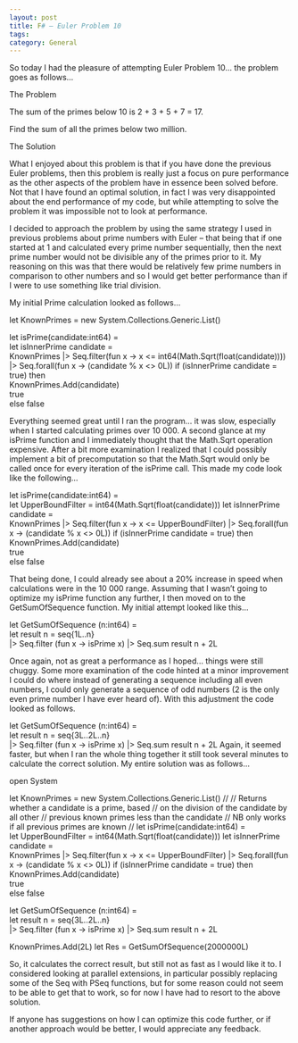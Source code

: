 ```yaml
---
layout: post
title: F# – Euler Problem 10
tags: 
category: General
---
```

So today I had the pleasure of attempting Euler Problem 10… the problem goes as follows…

The Problem

The sum of the primes below 10 is 2 + 3 + 5 + 7 = 17.

Find the sum of all the primes below two million.

The Solution

What I enjoyed about this problem is that if you have done the previous Euler problems, then this problem is really just a focus on pure performance as the other aspects of the problem have in essence been solved before. Not that I have found an optimal solution, in fact I was very disappointed about the end performance of my code, but while attempting to solve the problem it was impossible not to look at performance.

I decided to approach the problem by using the same strategy I used in previous problems about prime numbers with Euler – that being that if one started at 1 and calculated every prime number sequentially, then the next prime number would not be divisible any of the primes prior to it. My reasoning on this was that there would be relatively few prime numbers in comparison to other numbers and so I would get better performance than if I were to use something like trial division.

My initial Prime calculation looked as follows…

 

let KnownPrimes = new System.Collections.Generic.List<int64>()


let isPrime(candidate:int64) =            
    let isInnerPrime candidate =          
        KnownPrimes 
        |> Seq.filter(fun x -> x <= int64(Math.Sqrt(float(candidate))))
        |> Seq.forall(fun x -> (candidate % x <> 0L))
    if (isInnerPrime candidate = true) then            
        KnownPrimes.Add(candidate)        
        true                                                                                                            
    else
        false            

Everything seemed great until I ran the program… it was slow, especially when I started calculating primes over 10 000. A second glance at my isPrime function and I immediately thought that the Math.Sqrt operation expensive. After a bit more examination I realized that I could possibly implement a bit of precomputation so that the Math.Sqrt would only be called once for every iteration of the isPrime call. This made my code look like the following…

let isPrime(candidate:int64) =        
    let UpperBoundFilter = int64(Math.Sqrt(float(candidate)))
    let isInnerPrime candidate =          
        KnownPrimes 
        |> Seq.filter(fun x -> x <= UpperBoundFilter)
        |> Seq.forall(fun x -> (candidate % x <> 0L))
    if (isInnerPrime candidate = true) then            
        KnownPrimes.Add(candidate)        
        true                                                                                                            
    else
        false            

That being done, I could already see about a 20% increase in speed when calculations were in the 10 000 range. Assuming that I wasn’t going to optimize my isPrime function any further, I then moved on to the GetSumOfSequence function. My initial attempt looked like this…

let GetSumOfSequence (n:int64) =     
    let result n = 
        seq{1L..n}                
        |> Seq.filter (fun x -> isPrime x)
        |> Seq.sum
    result n + 2L

Once again, not as great a performance as I hoped… things were still chuggy. Some more examination of the code hinted at a minor improvement I could do where instead of generating a sequence including all even numbers, I could only generate a sequence of odd numbers (2 is the only even prime number I have ever heard of). With this adjustment the code looked as follows.

let GetSumOfSequence (n:int64) =     
    let result n = 
        seq{3L..2L..n}                
        |> Seq.filter (fun x -> isPrime x)
        |> Seq.sum
    result n + 2L
Again, it seemed faster, but when I ran the whole thing together it still took several minutes to calculate the correct solution. My entire solution was as follows…

open System

let KnownPrimes = new System.Collections.Generic.List<int64>()
//
// Returns whether a candidate is a prime, based
// on the division of the candidate by all other
// previous known primes less than the candidate
// NB only works if all previous primes are known
//
let isPrime(candidate:int64) =        
    let UpperBoundFilter = int64(Math.Sqrt(float(candidate)))
    let isInnerPrime candidate =          
        KnownPrimes 
        |> Seq.filter(fun x -> x <= UpperBoundFilter)
        |> Seq.forall(fun x -> (candidate % x <> 0L))
    if (isInnerPrime candidate = true) then            
        KnownPrimes.Add(candidate)        
        true                                                                                                            
    else
        false            

       
let GetSumOfSequence (n:int64) =     
    let result n = 
        seq{3L..2L..n}                
        |> Seq.filter (fun x -> isPrime x)
        |> Seq.sum
    result n + 2L


KnownPrimes.Add(2L)
let Res = GetSumOfSequence(2000000L)
 

So, it calculates the correct result, but still not as fast as I would like it to. I considered looking at parallel extensions, in particular possibly replacing some of the Seq with PSeq functions, but for some reason could not seem to be able to get that to work, so for now I have had to resort to the above solution.

If anyone has suggestions on how I can optimize this code further, or if another approach would be better, I would appreciate any feedback.